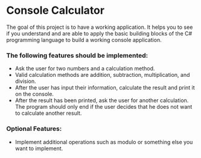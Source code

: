 # Console Calculator

The goal of this project is to have a working application. It helps you to see if you understand and are able to apply the basic building blocks of the C# programming language to build a working console application.



### The following features should be implemented:

- Ask the user for two numbers and a calculation method.
- Valid calculation methods are addition, subtraction, multiplication, and division.
- After the user has input their information, calculate the result and print it on the console.
- After the result has been printed, ask the user for another calculation. The program should only end if the user decides that he does not want to calculate another result.

### Optional Features:

- Implement additional operations such as modulo or something else you want to implement.

